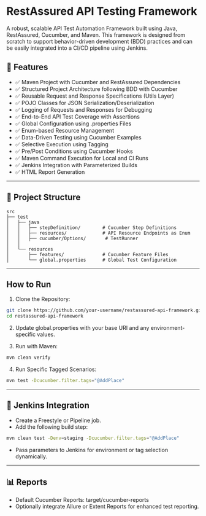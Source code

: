 
# RestAssured API Testing Framework

A robust, scalable API Test Automation Framework built using Java, RestAssured, Cucumber, and Maven. This framework is designed from scratch to support behavior-driven development (BDD) practices and can be easily integrated into a CI/CD pipeline using Jenkins.

## 🚀 Features

- ✅ Maven Project with Cucumber and RestAssured Dependencies
- ✅ Structured Project Architecture following BDD with Cucumber
- ✅ Reusable Request and Response Specifications (Utils Layer)
- ✅ POJO Classes for JSON Serialization/Deserialization
- ✅ Logging of Requests and Responses for Debugging
- ✅ End-to-End API Test Coverage with Assertions
- ✅ Global Configuration using .properties Files
- ✅ Enum-based Resource Management
- ✅ Data-Driven Testing using Cucumber Examples
- ✅ Selective Execution using Tagging
- ✅ Pre/Post Conditions using Cucumber Hooks
- ✅ Maven Command Execution for Local and CI Runs
- ✅ Jenkins Integration with Parameterized Builds
- ✅ HTML Report Generation

---

## 📁 Project Structure

```
src
├── test
│   ├── java
│   │   ├── stepDefinition/        # Cucumber Step Definitions
│   │   ├── resources/             # API Resource Endpoints as Enum
│   │   ├── cucumber/Options/       # TestRunner
│   │   
│   └── resources
│       ├── features/              # Cucumber Feature Files
│       └── global.properties      # Global Test Configuration
```

---

## How to Run

1. Clone the Repository:

```bash
git clone https://github.com/your-username/restassured-api-framework.git
cd restassured-api-framework
```

2. Update global.properties with your base URI and any environment-specific values.

3. Run with Maven:

```bash
mvn clean verify
```

4. Run Specific Tagged Scenarios:

```bash
mvn test -Dcucumber.filter.tags="@AddPlace"
```

---

## 🔧 Jenkins Integration

- Create a Freestyle or Pipeline job.
- Add the following build step:

```bash
mvn clean test -Denv=staging -Dcucumber.filter.tags="@AddPlace"
```

- Pass parameters to Jenkins for environment or tag selection dynamically.

---

## 📊 Reports

- Default Cucumber Reports: target/cucumber-reports
- Optionally integrate Allure or Extent Reports for enhanced test reporting.


